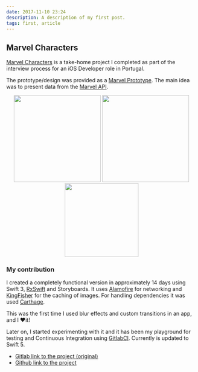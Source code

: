 ```yaml
---
date: 2017-11-10 23:24
description: A description of my first post.
tags: first, article
---
```


## Marvel Characters

[Marvel Characters](https://gitlab.com/hugoalonsoluis/marvel-characters) is a take-home project I completed as part of the interview process for an iOS Developer role in Portugal.

The prototype/design was provided as a [Marvel Prototype](https://marvelapp.com/279b309/screen/10499832). The main idea was to present data from the [Marvel API](https://developer.marvel.com/).

<!-- Portfolio Gallery Grid -->

<p align="center">

<img src="../../images/marvel/marvel_characters_list.png" width="230">
<img src="../../images/marvel/marvel_characters_detail.png" width="230">
<img src="./images/marvel/marvel-characters-transitions-video.gif" width="195">
</p>

### My contribution

I created a completely functional version in approximately 14 days using Swift 3, [RxSwift](https://github.com/ReactiveX/RxSwift) and Storyboards. It uses [Alamofire](https://github.com/Alamofire/Alamofire) for networking and [KingFisher](https://github.com/onevcat/Kingfisher) for the caching of images. For handling dependencies it was used [Carthage](https://github.com/Carthage/Carthage).

This was the first time I used blur effects and custom transitions in an app, and I ❤️it!

Later on, I started experimenting with it and it has been my playground for testing and Continuous Integration using [GitlabCI](https://about.gitlab.com/product/continuous-integration/). Currently is updated to Swift 5.

- [Gitlab link to the project (original)](https://gitlab.com/hugoalonsoluis/marvel-characters)
- [Github link to the project](https://github.com/halonsoluis/marvel-characters)

